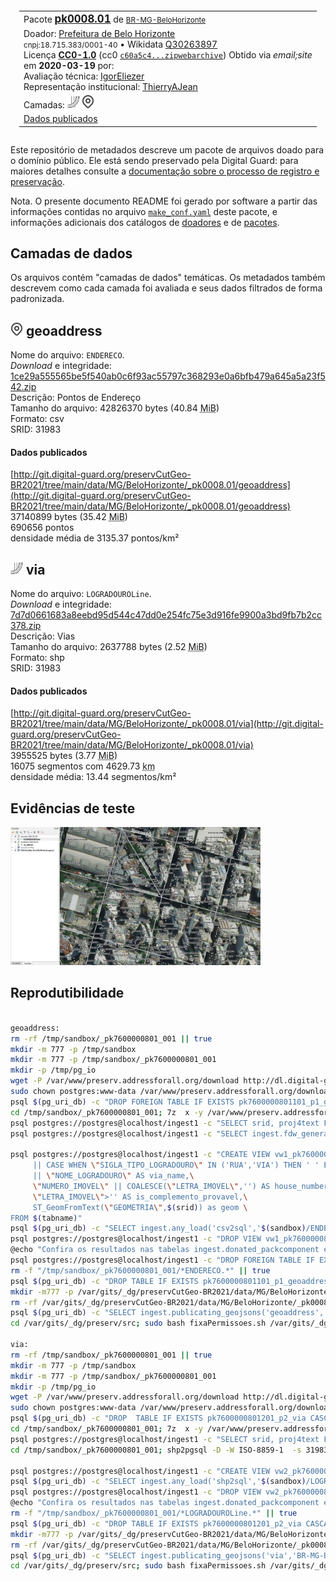 <aside>
<table align="right" style="padding: 1em">
<tr><td>Pacote <a target="_git" title="link canônico para o git deste pacote" href="http://git.digital-guard.org/preserv-BR/blob/main/data/MG/BeloHorizonte/_pk0008.01"><big><b>pk0008.01</b></big></a> de <small><a target="_osmcodes" title="Jurisdição" href="https://osm.codes/BR-MG-BeloHorizonte">BR-MG-BeloHorizonte</a></small>
</td></tr>
<tr><td>
Doador: <a rel="external" target="_doador" href="https://prefeitura.pbh.gov.br/">Prefeitura de Belo Horizonte</a><br/>
<small>cnpj:18.715.383/0001-40</small> • Wikidata <a rel="external" target="_doador" title="link descritor Wikidata do doador" href="https://www.wikidata.org/wiki/Q30263897">Q30263897</a></small><br/>
Licença <a rel="external" target="_doador" href="https://creativecommons.org/publicdomain/zero/1.0/"><b>CC0-1.0</b></a> (cc0 <a title="SHA256 c60a5c4b52d62db992ac18d1647fa7aa0e42926c430d621961ed44c08e3fac5e.zip" href="http://dl.digital-guard.org/c60a5c4b52d62db992ac18d1647fa7aa0e42926c430d621961ed44c08e3fac5e.zip"><code>c60a5c4...zip</code></a><a title="SHA256 https://web.archive.org/web/20220523213131/https://dados.pbh.gov.br/about" href="https://web.archive.org/web/20220523213131/https://dados.pbh.gov.br/about"><code>webarchive</code></a>)
Obtido via <i>email;site</i> em <b>2020-03-19</b> por:<br/>
 Avaliação técnica: <a rel="external" target="_gitPerson" title="usuário Git" href="https://github.com/IgorEliezer">IgorEliezer</a><br/>
 Representação institucional: <a rel="external" target="_gitPerson" title="usuário Git" href="https://github.com/ThierryAJean">ThierryAJean</a><br/>
</td></tr>
<tr><td>Camadas: <a title="via" href="#-via"><img src="https://raw.githubusercontent.com/digital-guard/preserv/main/docs/assets/layerIcon-via.png" alt="via" width="20"/></a> <a title="geoaddress" href="#-geoaddress"><img src="https://raw.githubusercontent.com/digital-guard/preserv/main/docs/assets/layerIcon-geoaddress.png" alt="geoaddress" width="20"/></a> </td></tr>
<tr><td><a href="http://git.digital-guard.org/preservCutGeo-BR2021/tree/main/data/MG/BeloHorizonte/_pk0008.01">Dados publicados</a></td></tr>
</table>
</aside>

<section>

Este repositório de metadados descreve um pacote de arquivos doado para o domínio público. Ele está sendo preservado pela Digital Guard: para maiores detalhes consulte a [documentação sobre o processo de registro e preservação](https://git.digital-guard.org/preserv/tree/main/docs).

Nota. O presente documento README foi gerado por software a partir das informações contidas no arquivo [`make_conf.yaml`](make_conf.yaml) deste pacote, e informações adicionais dos catálogos de [doadores](https://git.digital-guard.org/preserv-BR/blob/main/data/donor.csv) e de [pacotes](https://git.digital-guard.org/preserv-BR/blob/main/data/donatedPack.csv).

# Camadas de dados

Os arquivos contém "camadas de dados" temáticas. Os metadados também descrevem como cada camada foi avaliada e seus dados filtrados de forma padronizada.

## <img src="https://raw.githubusercontent.com/digital-guard/preserv/main/docs/assets/layerIcon-geoaddress.png" alt="geoaddress" width="20"/> geoaddress

Nome do arquivo: `ENDERECO`.<br/>*Download* e integridade: [1ce29a555565be5f540ab0c6f93ac55797c368293e0a6bfb479a645a5a23f542.zip](http://dl.digital-guard.org/1ce29a555565be5f540ab0c6f93ac55797c368293e0a6bfb479a645a5a23f542.zip)<br/>Descrição: Pontos de Endereço<br/>Tamanho do arquivo: 42826370 bytes (40.84 <abbr title="mebibyte">MiB</abbr>)<br/>Formato: csv<br/>SRID: 31983

#### Dados publicados
[http://git.digital-guard.org/preservCutGeo-BR2021/tree/main/data/MG/BeloHorizonte/_pk0008.01/geoaddress](http://git.digital-guard.org/preservCutGeo-BR2021/tree/main/data/MG/BeloHorizonte/_pk0008.01/geoaddress)<br/>37140899 bytes (35.42 <abbr title="mebibyte">MiB</abbr>)<br/>690656 pontos<br/>densidade média de 3135.37 pontos/km²
## <img src="https://raw.githubusercontent.com/digital-guard/preserv/main/docs/assets/layerIcon-via.png" alt="via" width="20"/> via

Nome do arquivo: `LOGRADOUROLine`.<br/>*Download* e integridade: [7d7d0661683a8eebd95d544c47dd0e254fc75e3d916fe9900a3bd9fb7b2cc378.zip](http://dl.digital-guard.org/7d7d0661683a8eebd95d544c47dd0e254fc75e3d916fe9900a3bd9fb7b2cc378.zip)<br/>Descrição: Vias<br/>Tamanho do arquivo: 2637788 bytes (2.52 <abbr title="mebibyte">MiB</abbr>)<br/>Formato: shp<br/>SRID: 31983

#### Dados publicados
[http://git.digital-guard.org/preservCutGeo-BR2021/tree/main/data/MG/BeloHorizonte/_pk0008.01/via](http://git.digital-guard.org/preservCutGeo-BR2021/tree/main/data/MG/BeloHorizonte/_pk0008.01/via)<br/>3955525 bytes (3.77 <abbr title="mebibyte">MiB</abbr>)<br/>16075 segmentos com 4629.73 <abbr title="quilômetros">km</abbr><br/>densidade média: 13.44 segmentos/km²

# Evidências de teste
<img src="qgis.png" width="400"/>

</section>
<section>

# Reprodutibilidade

```bash

geoaddress:
rm -rf /tmp/sandbox/_pk7600000801_001 || true
mkdir -m 777 -p /tmp/sandbox
mkdir -m 777 -p /tmp/sandbox/_pk7600000801_001
mkdir -p /tmp/pg_io
wget -P /var/www/preserv.addressforall.org/download http://dl.digital-guard.org/1ce29a555565be5f540ab0c6f93ac55797c368293e0a6bfb479a645a5a23f542.zip
sudo chown postgres:www-data /var/www/preserv.addressforall.org/download/1ce29a555565be5f540ab0c6f93ac55797c368293e0a6bfb479a645a5a23f542.zip && sudo chmod 664 /var/www/preserv.addressforall.org/download/1ce29a555565be5f540ab0c6f93ac55797c368293e0a6bfb479a645a5a23f542.zip
psql $(pg_uri_db) -c "DROP FOREIGN TABLE IF EXISTS pk7600000801101_p1_geoaddress CASCADE"
cd /tmp/sandbox/_pk7600000801_001; 7z  x -y /var/www/preserv.addressforall.org/download/1ce29a555565be5f540ab0c6f93ac55797c368293e0a6bfb479a645a5a23f542.zip "*ENDERECO*" ; chmod -R a+rwx . > /dev/null
psql postgres://postgres@localhost/ingest1 -c "SELECT srid, proj4text FROM spatial_ref_sys where srid=31983"
psql postgres://postgres@localhost/ingest1 -c "SELECT ingest.fdw_generate_direct_csv( '/tmp/sandbox/_pk7600000801_001/ENDERECO.csv', 'pk7600000801101_p1_geoaddress' )"

psql postgres://postgres@localhost/ingest1 -c "CREATE VIEW vw1_pk7600000801101_p1_geoaddress AS SELECT row_number() OVER () as gid, \"SIGLA_TIPO_LOGRADOURO\" \
     || CASE WHEN \"SIGLA_TIPO_LOGRADOURO\" IN ('RUA','VIA') THEN ' ' ELSE '. ' END \
     || \"NOME_LOGRADOURO\" AS via_name,\
     \"NUMERO_IMOVEL\" || COALESCE(\"LETRA_IMOVEL\",'') AS house_number,\
     \"LETRA_IMOVEL\">'' AS is_complemento_provavel,\
     ST_GeomFromText(\"GEOMETRIA\",$(srid)) as geom \
FROM $(tabname)"
psql $(pg_uri_db) -c "SELECT ingest.any_load('csv2sql','$(sandbox)/ENDERECO.csv','geoaddress_full','vw1_pk7600000801101_p1_geoaddress','7600000801101','1ce29a555565be5f540ab0c6f93ac55797c368293e0a6bfb479a645a5a23f542.zip',array[]::text[],1,2)"
psql postgres://postgres@localhost/ingest1 -c "DROP VIEW vw1_pk7600000801101_p1_geoaddress"
@echo "Confira os resultados nas tabelas ingest.donated_packcomponent e ingest.feature_asis".
psql postgres://postgres@localhost/ingest1 -c "DROP FOREIGN TABLE IF EXISTS pk7600000801101_p1_geoaddress"
rm -f "/tmp/sandbox/_pk7600000801_001/*ENDERECO.*" || true
psql $(pg_uri_db) -c "DROP TABLE IF EXISTS pk7600000801101_p1_geoaddress CASCADE"
mkdir -m777 -p /var/gits/_dg/preservCutGeo-BR2021/data/MG/BeloHorizonte/_pk0008.01/geoaddress
rm -rf /var/gits/_dg/preservCutGeo-BR2021/data/MG/BeloHorizonte/_pk0008.01/geoaddress/*.geojson
psql $(pg_uri_db) -c "SELECT ingest.publicating_geojsons('geoaddress','BR-MG-BeloHorizonte','/var/gits/_dg/preservCutGeo-BR2021/data/MG/BeloHorizonte/_pk0008.01/geoaddress','2',9,3);"
cd /var/gits/_dg/preserv/src; sudo bash fixaPermissoes.sh /var/gits/_dg/preservCutGeo-BR2021/data/MG/BeloHorizonte/_pk0008.01/geoaddress

via:
rm -rf /tmp/sandbox/_pk7600000801_001 || true
mkdir -m 777 -p /tmp/sandbox
mkdir -m 777 -p /tmp/sandbox/_pk7600000801_001
mkdir -p /tmp/pg_io
wget -P /var/www/preserv.addressforall.org/download http://dl.digital-guard.org/7d7d0661683a8eebd95d544c47dd0e254fc75e3d916fe9900a3bd9fb7b2cc378.zip
sudo chown postgres:www-data /var/www/preserv.addressforall.org/download/7d7d0661683a8eebd95d544c47dd0e254fc75e3d916fe9900a3bd9fb7b2cc378.zip && sudo chmod 664 /var/www/preserv.addressforall.org/download/7d7d0661683a8eebd95d544c47dd0e254fc75e3d916fe9900a3bd9fb7b2cc378.zip
psql $(pg_uri_db) -c "DROP  TABLE IF EXISTS pk7600000801201_p2_via CASCADE"
cd /tmp/sandbox/_pk7600000801_001; 7z  x -y /var/www/preserv.addressforall.org/download/7d7d0661683a8eebd95d544c47dd0e254fc75e3d916fe9900a3bd9fb7b2cc378.zip "*LOGRADOUROLine*" ; chmod -R a+rwx . > /dev/null
psql postgres://postgres@localhost/ingest1 -c "SELECT srid, proj4text FROM spatial_ref_sys where srid=31983"
cd /tmp/sandbox/_pk7600000801_001; shp2pgsql -D -W ISO-8859-1  -s 31983 "LOGRADOUROLine.shp" pk7600000801201_p2_via | psql -q postgres://postgres@localhost/ingest1 2> /dev/null

psql postgres://postgres@localhost/ingest1 -c "CREATE VIEW vw2_pk7600000801201_p2_via AS SELECT gid, TIPO_LOGRA || ' ' || NOME_LOGRA AS via_name, geom FROM $(tabname)"
psql $(pg_uri_db) -c "SELECT ingest.any_load('shp2sql','$(sandbox)/LOGRADOUROLine.shp','via_full','vw2_pk7600000801201_p2_via','7600000801201','7d7d0661683a8eebd95d544c47dd0e254fc75e3d916fe9900a3bd9fb7b2cc378.zip',array[]::text[],5,1)"
psql postgres://postgres@localhost/ingest1 -c "DROP VIEW vw2_pk7600000801201_p2_via"
@echo "Confira os resultados nas tabelas ingest.donated_packcomponent e ingest.feature_asis".
rm -f "/tmp/sandbox/_pk7600000801_001/*LOGRADOUROLine.*" || true
psql $(pg_uri_db) -c "DROP TABLE IF EXISTS pk7600000801201_p2_via CASCADE"
mkdir -m777 -p /var/gits/_dg/preservCutGeo-BR2021/data/MG/BeloHorizonte/_pk0008.01/via
rm -rf /var/gits/_dg/preservCutGeo-BR2021/data/MG/BeloHorizonte/_pk0008.01/via/*.geojson
psql $(pg_uri_db) -c "SELECT ingest.publicating_geojsons('via','BR-MG-BeloHorizonte','/var/gits/_dg/preservCutGeo-BR2021/data/MG/BeloHorizonte/_pk0008.01/via','1',9,3);"
cd /var/gits/_dg/preserv/src; sudo bash fixaPermissoes.sh /var/gits/_dg/preservCutGeo-BR2021/data/MG/BeloHorizonte/_pk0008.01/via

```
</section>

